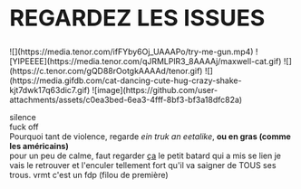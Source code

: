 <h1 style="font-size: 40px;">REGARDEZ LES ISSUES</h1>
![](https://media.tenor.com/ifFYby6Oj_UAAAPo/try-me-gun.mp4)
![YIPEEEE](https://media.tenor.com/qJRMLPlR3_8AAAAj/maxwell-cat.gif)
![](https://c.tenor.com/gQD88rOotgkAAAAd/tenor.gif)
![](https://media.gifdb.com/cat-dancing-cute-hug-crazy-shake-kjt7dwk17q63dic7.gif)
![image](https://github.com/user-attachments/assets/c0ea3bed-6ea3-4fff-8bf3-bf3a18dfc82a)

silence  
fuck off  
Pourquoi tant de violence, regarde _ein truk an eetalike_, **ou en gras (comme les américains)**  
pour un peu de calme, faut regarder [ça](https://www.youtube.com/watch?v=xvFZjo5PgG0)
le petit batard qui a mis se lien je vais le retrouver et l'enculer tellement fort qu'il va saigner de TOUS ses trous. 
vrmt c'est un fdp (filou de première)

